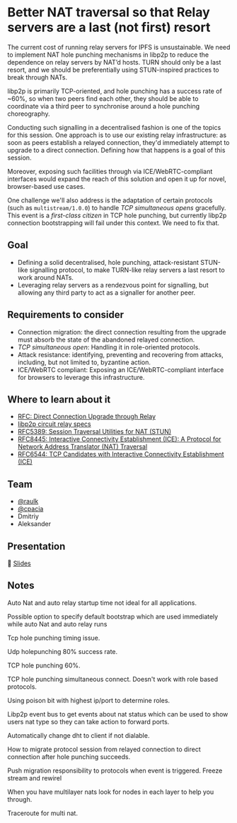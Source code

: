 # Better NAT traversal so that Relay servers are a last (not first) resort

The current cost of running relay servers for IPFS is unsustainable. We need to implement NAT hole punching mechanisms in libp2p to reduce the dependence on relay servers by NAT’d hosts. TURN should only be a last resort, and we should be preferentially using STUN-inspired practices to break through NATs.

libp2p is primarily TCP-oriented, and hole punching has a success rate of ~60%, so when two peers find each other, they should be able to coordinate via a third peer to synchronise around a hole punching choreography.

Conducting such signalling in a decentralised fashion is one of the topics for this session. One approach is to use our existing relay infrastructure: as soon as peers establish a relayed connection, they'd immediately attempt to upgrade to a direct connection. Defining how that happens is a goal of this session.

Moreover, exposing such facilities through via ICE/WebRTC-compliant interfaces would expand the reach of this solution and open it up for novel, browser-based use cases.

One challenge we'll also address is the adaptation of certain protocols (such as `multistream/1.0.0`) to handle _TCP simultaneous opens_ gracefully. This event is a _first-class citizen_ in TCP hole punching, but currently libp2p connection bootstrapping will fail under this context.  We need to fix that.

## Goal

* Defining a solid decentralised, hole punching, attack-resistant STUN-like signalling protocol, to make TURN-like relay servers a last resort to work around NATs.
* Leveraging relay servers as a rendezvous point for signalling, but allowing any third party to act as a signaller for another peer.

## Requirements to consider

* Connection migration: the direct connection resulting from the upgrade must absorb the state of the abandoned relayed connection.
* _TCP simultaneous open_: Handling it in role-oriented protocols.
* Attack resistance: identifying, preventing and recovering from attacks, including, but not limited to, byzantine action.
* ICE/WebRTC compliant: Exposing an ICE/WebRTC-compliant interface for browsers to leverage this infrastructure.

## Where to learn about it

* [RFC: Direct Connection Upgrade through Relay](https://github.com/libp2p/specs/pull/173)
* [libp2p circuit relay specs](https://github.com/libp2p/specs/tree/master/relay)
* [RFC5389: Session Traversal Utilities for NAT (STUN)](https://tools.ietf.org/html/rfc5389)
* [RFC8445: Interactive Connectivity Establishment (ICE): A Protocol for Network Address Translator (NAT) Traversal](https://tools.ietf.org/html/rfc8445)
* [RFC6544: TCP Candidates with Interactive Connectivity Establishment (ICE)](https://tools.ietf.org/html/rfc6544)

## Team

* [@raulk](https://github.com/raulk)
* [@cpacia](https://github.com/cpacia)
* Dmitriy
* Aleksander

## Presentation

🎤 [Slides](https://docs.google.com/presentation/d/105KwT6ZmcneywGnvUyww5y-u_GHSY0FFQ0yIXZQf7Y0/edit#slide=id.g5c6a5171f6_0_309)

## Notes

Auto Nat and auto relay startup time not ideal for all applications.

Possible option to specify default bootstrap which are used immediately while auto Nat and auto relay runs

Tcp hole punching timing issue.

Udp holepunching 80% success rate.

TCP hole punching 60%.

TCP hole punching simultaneous connect. Doesn't work with role based protocols. 

Using poison bit with highest ip/port to determine roles. 

Libp2p event bus to get events about nat status which can be used to show users nat type so they can take action to forward ports.

Automatically change dht to client if not dialable.

How to migrate protocol session from relayed connection to direct connection after hole punching succeeds. 

Push migration responsibility to protocols when event is triggered.
Freeze stream and rewirel

When you have multilayer nats look for nodes in each layer to help you through. 

Traceroute for multi nat. 
